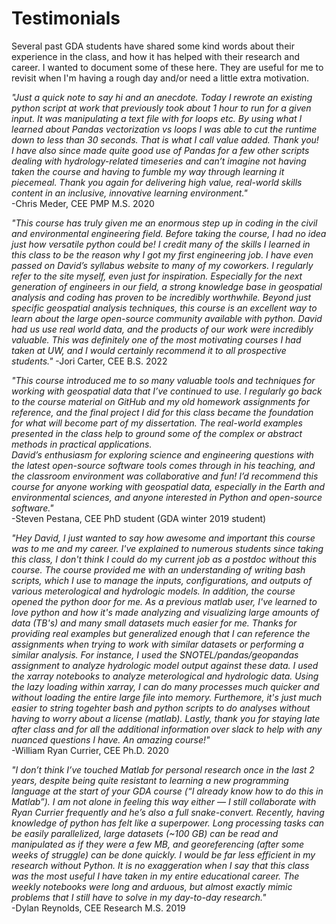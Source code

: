 # Testimonials
Several past GDA students have shared some kind words about their experience in the class, and how it has helped with their research and career. I wanted to document some of these here. They are useful for me to revisit when I'm having a rough day and/or need a little extra motivation.

*"Just a quick note to say hi and an anecdote. Today I rewrote an existing python script at work that previously took about 1 hour to run for a given input. It was manipulating a text file with for loops etc. By using what I learned about Pandas vectorization vs loops I was able to cut the runtime down to less than 30 seconds. That is what I call value added. Thank you!  
I have also since made quite good use of Pandas for a few other scripts dealing with hydrology-related timeseries and can’t imagine not having taken the course and having to fumble my way through learning it piecemeal. Thank you again for delivering high value, real-world skills content in an inclusive, innovative learning environment."*  
-Chris Meder, CEE PMP M.S. 2020

*"This course has truly given me an enormous step up in coding in the civil and environmental engineering field. Before taking the course, I had no idea just how versatile python could be! I credit many of the skills I learned in this class to be the reason why I got my first engineering job. I have even passed on David’s syllabus website to many of my coworkers. I regularly refer to the site myself, even just for inspiration. Especially for the next generation of engineers in our field, a strong knowledge base in geospatial analysis and coding has proven to be incredibly worthwhile.*
*Beyond just specific geospatial analysis techniques, this course is an excellent way to learn about the large open-source community available with python. David had us use real world data, and the products of our work were incredibly valuable. This was definitely one of the most motivating courses I had taken at UW, and I would certainly recommend it to all prospective students."*
-Jori Carter, CEE B.S. 2022

*"This course introduced me to so many valuable tools and techniques for working with geospatial data that I’ve continued to use. I regularly go back to the course material on GitHub and my old homework assignments for reference, and the final project I did for this class became the foundation for what will become part of my dissertation. The real-world examples presented in the class help to ground some of the complex or abstract methods in practical applications.*  
*David’s enthusiasm for exploring science and engineering questions with the latest open-source software tools comes through in his teaching, and the classroom environment was collaborative and fun! I’d recommend this course for anyone working with geospatial data, especially in the Earth and environmental sciences, and anyone interested in Python and open-source software."*  
-Steven Pestana, CEE PhD student (GDA winter 2019 student)

*"Hey David, I just wanted to say how awesome and important this course was to me and my career. I've explained to numerous students since taking this class, I don't think I could do my current job as a postdoc without this course. The course provided me with an understanding of writing bash scripts, which I use to manage the inputs, configurations, and outputs of various meterological and hydrologic models. In addition, the course opened the python door for me. As a previous matlab user, I've learned to love python and how it's made analyzing and visualizing large amounts of data (TB's) and many small datasets much easier for me. Thanks for providing real examples but generalized enough that I can reference the assignments when trying to work with similar datasets or performing a similar analysis. 
For instance, I used the SNOTEL/pandas/geopandas assignment to analyze hydrologic model output against these data. I used the xarray notebooks to analyze meterological and hydrologic data. Using the lazy loading within xarray, I can do many processes much quicker and without loading the entire large file into memory. Furthemore, it's just much easier to string togehter bash and python scripts to do analyses without having to worry about a license (matlab). Lastly, thank you for staying late after class and for all the additional information over slack to help with any nuanced questions I have. An amazing course!"*  
-William Ryan Currier, CEE Ph.D. 2020

*"I don’t think I’ve touched Matlab for personal research once in the last 2 years, despite being quite resistant to learning a new programming language at the start of your GDA course (“I already know how to do this in Matlab”). I am not alone in feeling this way either — I still collaborate with Ryan Currier frequently and he’s also a full snake-convert. Recently, having knowledge of python has felt like a superpower. Long processing tasks can be easily parallelized, large datasets (~100 GB) can be read and manipulated as if they were a few MB, and georeferencing (after some weeks of struggle) can be done quickly. I would be far less efficient in my research without Python. It is no exaggeration when I say that this class was the most useful I have taken in my entire educational career. The weekly notebooks were long and arduous, but almost exactly mimic problems that I still have to solve in my day-to-day research."*  
-Dylan Reynolds, CEE Research M.S. 2019
